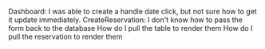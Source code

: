 Dashboard: I was able to create a handle date click, but not sure how to get it update immediately.
CreateReservation: I don't know how to pass the form back to the database
How do I pull the table to render them
How do I pull the reservation to render them
